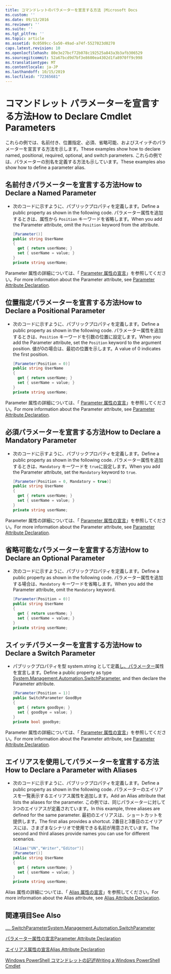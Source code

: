```yaml
---
title: コマンドレットのパラメーターを宣言する方法 |Microsoft Docs
ms.custom: ''
ms.date: 09/13/2016
ms.reviewer: ''
ms.suite: ''
ms.tgt_pltfrm: ''
ms.topic: article
ms.assetid: 0c0509cc-5a50-49ad-a74f-5527023d0270
caps.latest.revision: 10
ms.openlocfilehash: 80e3e27bcf72b078c192525a843a3b3afb306529
ms.sourcegitcommit: 52a67bcd9d7bf3e8600ea4302d1fa8970ff9c998
ms.translationtype: MT
ms.contentlocale: ja-JP
ms.lasthandoff: 10/15/2019
ms.locfileid: "72365681"
---
```

# <a name="how-to-declare-cmdlet-parameters"></a><span data-ttu-id="1c3c0-102">コマンドレット パラメーターを宣言する方法</span><span class="sxs-lookup"><span data-stu-id="1c3c0-102">How to Declare Cmdlet Parameters</span></span>

<span data-ttu-id="1c3c0-103">これらの例では、名前付き、位置指定、必須、省略可能、およびスイッチのパラメーターを宣言する方法を示します。</span><span class="sxs-lookup"><span data-stu-id="1c3c0-103">These examples show how to declare named, positional, required, optional, and switch parameters.</span></span> <span data-ttu-id="1c3c0-104">これらの例では、パラメーターの別名を定義する方法も示しています。</span><span class="sxs-lookup"><span data-stu-id="1c3c0-104">These examples also show how to define a parameter alias.</span></span>

## <a name="how-to-declare-a-named-parameter"></a><span data-ttu-id="1c3c0-105">名前付きパラメーターを宣言する方法</span><span class="sxs-lookup"><span data-stu-id="1c3c0-105">How to Declare a Named Parameter</span></span>

- <span data-ttu-id="1c3c0-106">次のコードに示すように、パブリックプロパティを定義します。</span><span class="sxs-lookup"><span data-stu-id="1c3c0-106">Define a public property as shown in the following code.</span></span> <span data-ttu-id="1c3c0-107">パラメーター属性を追加するときは、属性から `Position` キーワードを省略します。</span><span class="sxs-lookup"><span data-stu-id="1c3c0-107">When you add the Parameter attribute, omit the `Position` keyword from the attribute.</span></span>

    ```csharp
    [Parameter()]
    public string UserName
    {
      get { return userName; }
      set { userName = value; }
    }
    private string userName;
    ```

<span data-ttu-id="1c3c0-108">Parameter 属性の詳細については、「 [Parameter 属性の宣言](./parameter-attribute-declaration.md)」を参照してください。</span><span class="sxs-lookup"><span data-stu-id="1c3c0-108">For more information about the Parameter attribute, see [Parameter Attribute Declaration](./parameter-attribute-declaration.md).</span></span>

## <a name="how-to-declare-a-positional-parameter"></a><span data-ttu-id="1c3c0-109">位置指定パラメーターを宣言する方法</span><span class="sxs-lookup"><span data-stu-id="1c3c0-109">How to Declare a Positional Parameter</span></span>

- <span data-ttu-id="1c3c0-110">次のコードに示すように、パブリックプロパティを定義します。</span><span class="sxs-lookup"><span data-stu-id="1c3c0-110">Define a public property as shown in the following code.</span></span> <span data-ttu-id="1c3c0-111">パラメーター属性を追加するときは、`Position` キーワードを引数の位置に設定します。</span><span class="sxs-lookup"><span data-stu-id="1c3c0-111">When you add the Parameter attribute, set the `Position` keyword to the argument position.</span></span> <span data-ttu-id="1c3c0-112">値が0の場合は、最初の位置を示します。</span><span class="sxs-lookup"><span data-stu-id="1c3c0-112">A value of 0 indicates the first position.</span></span>

    ```csharp
    [Parameter(Position = 0)]
    public string UserName
    {
      get { return userName; }
      set { userName = value; }
    }
    private string userName;
    ```

<span data-ttu-id="1c3c0-113">Parameter 属性の詳細については、「 [Parameter 属性の宣言](./parameter-attribute-declaration.md)」を参照してください。</span><span class="sxs-lookup"><span data-stu-id="1c3c0-113">For more information about the Parameter attribute, see [Parameter Attribute Declaration](./parameter-attribute-declaration.md).</span></span>

## <a name="how-to-declare-a-mandatory-parameter"></a><span data-ttu-id="1c3c0-114">必須パラメーターを宣言する方法</span><span class="sxs-lookup"><span data-stu-id="1c3c0-114">How to Declare a Mandatory Parameter</span></span>

- <span data-ttu-id="1c3c0-115">次のコードに示すように、パブリックプロパティを定義します。</span><span class="sxs-lookup"><span data-stu-id="1c3c0-115">Define a public property as shown in the following code.</span></span> <span data-ttu-id="1c3c0-116">パラメーター属性を追加するときは、`Mandatory` キーワードを `true`に設定します。</span><span class="sxs-lookup"><span data-stu-id="1c3c0-116">When you add the Parameter attribute, set the `Mandatory` keyword to `true`.</span></span>

    ```csharp
    [Parameter(Position = 0, Mandatory = true)]
    public string UserName
    {
      get { return userName; }
      set { userName = value; }
    }
    private string userName;
    ```

<span data-ttu-id="1c3c0-117">Parameter 属性の詳細については、「 [Parameter 属性の宣言](./parameter-attribute-declaration.md)」を参照してください。</span><span class="sxs-lookup"><span data-stu-id="1c3c0-117">For more information about the Parameter attribute, see [Parameter Attribute Declaration](./parameter-attribute-declaration.md).</span></span>

## <a name="how-to-declare-an-optional-parameter"></a><span data-ttu-id="1c3c0-118">省略可能なパラメーターを宣言する方法</span><span class="sxs-lookup"><span data-stu-id="1c3c0-118">How to Declare an Optional Parameter</span></span>

- <span data-ttu-id="1c3c0-119">次のコードに示すように、パブリックプロパティを定義します。</span><span class="sxs-lookup"><span data-stu-id="1c3c0-119">Define a public property as shown in the following code.</span></span> <span data-ttu-id="1c3c0-120">パラメーター属性を追加する場合は、`Mandatory` キーワードを省略します。</span><span class="sxs-lookup"><span data-stu-id="1c3c0-120">When you add the Parameter attribute, omit the `Mandatory` keyword.</span></span>

    ```csharp
    [Parameter(Position = 0)]
    public string UserName
    {
      get { return userName; }
      set { userName = value; }
    }
    private string userName;
    ```

## <a name="how-to-declare-a-switch-parameter"></a><span data-ttu-id="1c3c0-121">スイッチパラメーターを宣言する方法</span><span class="sxs-lookup"><span data-stu-id="1c3c0-121">How to Declare a Switch Parameter</span></span>

- <span data-ttu-id="1c3c0-122">パブリックプロパティを型 system.string として定義[し、パラメーター](/dotnet/api/System.Management.Automation.SwitchParameter)属性を宣言します。</span><span class="sxs-lookup"><span data-stu-id="1c3c0-122">Define a public property as type [System.Management.Automation.SwitchParameter](/dotnet/api/System.Management.Automation.SwitchParameter), and then declare the Parameter attribute.</span></span>

    ```csharp
    [Parameter(Position = 1)]
    public SwitchParameter GoodBye
    {
      get { return goodbye; }
      set { goodbye = value; }
    }
    private bool goodbye;
    ```

<span data-ttu-id="1c3c0-123">Parameter 属性の詳細については、「 [Parameter 属性の宣言](./parameter-attribute-declaration.md)」を参照してください。</span><span class="sxs-lookup"><span data-stu-id="1c3c0-123">For more information about the Parameter attribute, see [Parameter Attribute Declaration](./parameter-attribute-declaration.md).</span></span>

## <a name="how-to-declare-a-parameter-with-aliases"></a><span data-ttu-id="1c3c0-124">エイリアスを使用してパラメーターを宣言する方法</span><span class="sxs-lookup"><span data-stu-id="1c3c0-124">How to Declare a Parameter with Aliases</span></span>

- <span data-ttu-id="1c3c0-125">次のコードに示すように、パブリックプロパティを定義します。</span><span class="sxs-lookup"><span data-stu-id="1c3c0-125">Define a public property as shown in the following code.</span></span> <span data-ttu-id="1c3c0-126">パラメーターのエイリアスを一覧表示するエイリアス属性を追加します。</span><span class="sxs-lookup"><span data-stu-id="1c3c0-126">Add an Alias attribute that lists the aliases for the parameter.</span></span> <span data-ttu-id="1c3c0-127">この例では、同じパラメーターに対して3つのエイリアスが定義されています。</span><span class="sxs-lookup"><span data-stu-id="1c3c0-127">In this example, three aliases are defined for the same parameter.</span></span> <span data-ttu-id="1c3c0-128">最初のエイリアスは、ショートカットを提供します。</span><span class="sxs-lookup"><span data-stu-id="1c3c0-128">The first alias provides a shortcut.</span></span> <span data-ttu-id="1c3c0-129">2番目と3番目のエイリアスには、さまざまなシナリオで使用できる名前が用意されています。</span><span class="sxs-lookup"><span data-stu-id="1c3c0-129">The second and third aliases provide names you can use for different scenarios.</span></span>

    ```csharp
    [Alias("UN","Writer","Editor")]
    [Parameter()]
    public string UserName
    {
      get { return userName; }
      set { userName = value; }
    }
    private string userName;
    ```

<span data-ttu-id="1c3c0-130">Alias 属性の詳細については、「 [Alias 属性の宣言](./alias-attribute-declaration.md)」を参照してください。</span><span class="sxs-lookup"><span data-stu-id="1c3c0-130">For more information about the Alias attribute, see [Alias Attribute Declaration](./alias-attribute-declaration.md).</span></span>

## <a name="see-also"></a><span data-ttu-id="1c3c0-131">関連項目</span><span class="sxs-lookup"><span data-stu-id="1c3c0-131">See Also</span></span>

[<span data-ttu-id="1c3c0-132">.... SwitchParameter</span><span class="sxs-lookup"><span data-stu-id="1c3c0-132">System.Management.Automation.SwitchParameter</span></span>](/dotnet/api/System.Management.Automation.SwitchParameter)

[<span data-ttu-id="1c3c0-133">パラメーター属性の宣言</span><span class="sxs-lookup"><span data-stu-id="1c3c0-133">Parameter Attribute Declaration</span></span>](./parameter-attribute-declaration.md)

[<span data-ttu-id="1c3c0-134">エイリアス属性の宣言</span><span class="sxs-lookup"><span data-stu-id="1c3c0-134">Alias Attribute Declaration</span></span>](./alias-attribute-declaration.md)

[<span data-ttu-id="1c3c0-135">Windows PowerShell コマンドレットの記述</span><span class="sxs-lookup"><span data-stu-id="1c3c0-135">Writing a Windows PowerShell Cmdlet</span></span>](./writing-a-windows-powershell-cmdlet.md)
